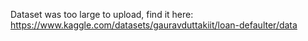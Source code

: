 Dataset was too large to upload, find it here: https://www.kaggle.com/datasets/gauravduttakiit/loan-defaulter/data
